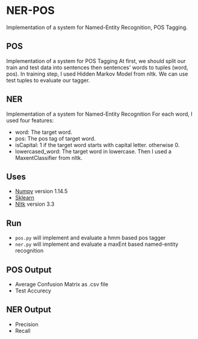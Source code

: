 # NER-POS
 Implementation of a system for Named-Entity Recognition, POS Tagging.

## POS
 Implementation of a system for POS Tagging
 At first, we should split our train and test data into sentences then sentences' words to tuples (word, pos). In training step, I used Hidden Markov Model from nltk. We can use test tuples to evaluate our tagger.

## NER
 Implementation of a system for Named-Entity Recognition
 For each word, I used four features:
  * word: The target word.
  * pos: The pos tag of target word.
  * isCapital: 1 if the target word starts with capital letter. otherwise 0.
  * lowercased_word: The target word in lowercase.
 Then I used a MaxentClassifier from nltk.

## Uses
 - [Numpy](http://www.numpy.org/) version 1.14.5
 - [Sklearn](http://scikit-learn.org/stable/)
 - [Nltk](https://www.nltk.org) version 3.3

## Run
 - `pos.py` will implement and evaluate a hmm based pos tagger
 - `ner.py` will implement and evaluate a maxEnt based named-entity recognition

## POS Output
 - Average Confusion Matrix as .csv file
 - Test Accurecy

## NER Output
 - Precision
 - Recall